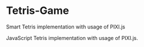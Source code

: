 # Tetris-Game
Smart Tetris implementation with usage of PIXI.js

JavaScript Tetris implementation with usage of PIXI.js.

